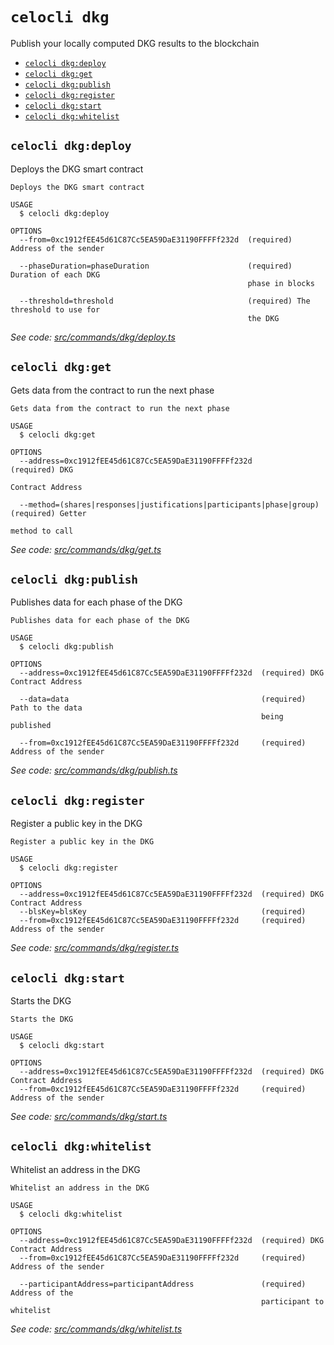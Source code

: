 # `celocli dkg`

Publish your locally computed DKG results to the blockchain

- [`celocli dkg:deploy`](#celocli-dkgdeploy)
- [`celocli dkg:get`](#celocli-dkgget)
- [`celocli dkg:publish`](#celocli-dkgpublish)
- [`celocli dkg:register`](#celocli-dkgregister)
- [`celocli dkg:start`](#celocli-dkgstart)
- [`celocli dkg:whitelist`](#celocli-dkgwhitelist)

## `celocli dkg:deploy`

Deploys the DKG smart contract

```
Deploys the DKG smart contract

USAGE
  $ celocli dkg:deploy

OPTIONS
  --from=0xc1912fEE45d61C87Cc5EA59DaE31190FFFFf232d  (required) Address of the sender

  --phaseDuration=phaseDuration                      (required) Duration of each DKG
                                                     phase in blocks

  --threshold=threshold                              (required) The threshold to use for
                                                     the DKG
```

_See code: [src/commands/dkg/deploy.ts](https://github.com/celo-org/celo-monorepo/tree/master/packages/cli/src/commands/dkg/deploy.ts)_

## `celocli dkg:get`

Gets data from the contract to run the next phase

```
Gets data from the contract to run the next phase

USAGE
  $ celocli dkg:get

OPTIONS
  --address=0xc1912fEE45d61C87Cc5EA59DaE31190FFFFf232d                 (required) DKG
                                                                       Contract Address

  --method=(shares|responses|justifications|participants|phase|group)  (required) Getter
                                                                       method to call
```

_See code: [src/commands/dkg/get.ts](https://github.com/celo-org/celo-monorepo/tree/master/packages/cli/src/commands/dkg/get.ts)_

## `celocli dkg:publish`

Publishes data for each phase of the DKG

```
Publishes data for each phase of the DKG

USAGE
  $ celocli dkg:publish

OPTIONS
  --address=0xc1912fEE45d61C87Cc5EA59DaE31190FFFFf232d  (required) DKG Contract Address

  --data=data                                           (required) Path to the data
                                                        being published

  --from=0xc1912fEE45d61C87Cc5EA59DaE31190FFFFf232d     (required) Address of the sender
```

_See code: [src/commands/dkg/publish.ts](https://github.com/celo-org/celo-monorepo/tree/master/packages/cli/src/commands/dkg/publish.ts)_

## `celocli dkg:register`

Register a public key in the DKG

```
Register a public key in the DKG

USAGE
  $ celocli dkg:register

OPTIONS
  --address=0xc1912fEE45d61C87Cc5EA59DaE31190FFFFf232d  (required) DKG Contract Address
  --blsKey=blsKey                                       (required)
  --from=0xc1912fEE45d61C87Cc5EA59DaE31190FFFFf232d     (required) Address of the sender
```

_See code: [src/commands/dkg/register.ts](https://github.com/celo-org/celo-monorepo/tree/master/packages/cli/src/commands/dkg/register.ts)_

## `celocli dkg:start`

Starts the DKG

```
Starts the DKG

USAGE
  $ celocli dkg:start

OPTIONS
  --address=0xc1912fEE45d61C87Cc5EA59DaE31190FFFFf232d  (required) DKG Contract Address
  --from=0xc1912fEE45d61C87Cc5EA59DaE31190FFFFf232d     (required) Address of the sender
```

_See code: [src/commands/dkg/start.ts](https://github.com/celo-org/celo-monorepo/tree/master/packages/cli/src/commands/dkg/start.ts)_

## `celocli dkg:whitelist`

Whitelist an address in the DKG

```
Whitelist an address in the DKG

USAGE
  $ celocli dkg:whitelist

OPTIONS
  --address=0xc1912fEE45d61C87Cc5EA59DaE31190FFFFf232d  (required) DKG Contract Address
  --from=0xc1912fEE45d61C87Cc5EA59DaE31190FFFFf232d     (required) Address of the sender

  --participantAddress=participantAddress               (required) Address of the
                                                        participant to whitelist
```

_See code: [src/commands/dkg/whitelist.ts](https://github.com/celo-org/celo-monorepo/tree/master/packages/cli/src/commands/dkg/whitelist.ts)_
